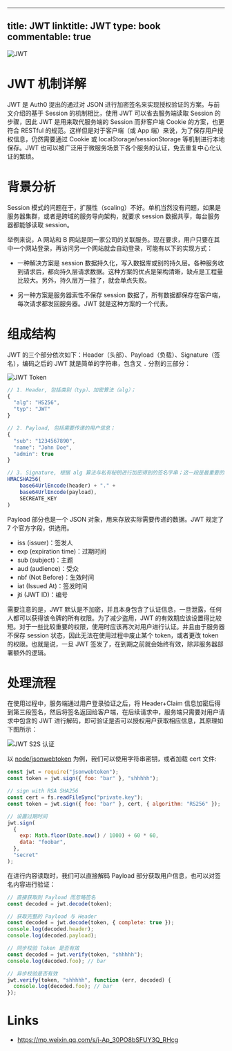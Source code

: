 
---
title: JWT
linktitle: JWT
type: book
commentable: true
---

![JWT](https://s2.ax1x.com/2020/01/06/lykdTf.png)

# JWT 机制详解

JWT 是 Auth0 提出的通过对 JSON 进行加密签名来实现授权验证的方案。与前文介绍的基于 Session 的机制相比，使用 JWT 可以省去服务端读取 Session 的步骤，因此 JWT 是用来取代服务端的 Session 而非客户端 Cookie 的方案，也更符合 RESTful 的规范。这样但是对于客户端（或 App 端）来说，为了保存用户授权信息，仍然需要通过 Cookie 或 localStorage/sessionStorage 等机制进行本地保存。JWT 也可以被广泛用于微服务场景下各个服务的认证，免去重复中心化认证的繁琐。

# 背景分析

Session 模式的问题在于，扩展性（scaling）不好。单机当然没有问题，如果是服务器集群，或者是跨域的服务导向架构，就要求 session 数据共享，每台服务器都能够读取 session。

举例来说，A 网站和 B 网站是同一家公司的关联服务。现在要求，用户只要在其中一个网站登录，再访问另一个网站就会自动登录，可能有以下的实现方式：

- 一种解决方案是 session 数据持久化，写入数据库或别的持久层。各种服务收到请求后，都向持久层请求数据。这种方案的优点是架构清晰，缺点是工程量比较大。另外，持久层万一挂了，就会单点失败。

- 另一种方案是服务器索性不保存 session 数据了，所有数据都保存在客户端，每次请求都发回服务器。JWT 就是这种方案的一个代表。

# 组成结构

JWT 的三个部分依次如下：Header（头部）、Payload（负载）、Signature（签名），编码之后的 JWT 就是简单的字符串，包含又 `.` 分割的三部分：

![JWT Token](https://s2.ax1x.com/2020/01/06/lyk3fe.png)

```js
// 1. Header, 包括类别（typ）、加密算法（alg）；
{
  "alg": "HS256",
  "typ": "JWT"
}

// 2. Payload, 包括需要传递的用户信息；
{
  "sub": "1234567890",
  "name": "John Doe",
  "admin": true
}

// 3. Signature, 根据 alg 算法与私有秘钥进行加密得到的签名字串；这一段是最重要的敏感信息，只能在服务端解密；
HMACSHA256(
    base64UrlEncode(header) + "." +
    base64UrlEncode(payload),
    SECREATE_KEY
)
```

Payload 部分也是一个 JSON 对象，用来存放实际需要传递的数据。JWT 规定了 7 个官方字段，供选用。

- iss (issuer)：签发人
- exp (expiration time)：过期时间
- sub (subject)：主题
- aud (audience)：受众
- nbf (Not Before)：生效时间
- iat (Issued At)：签发时间
- jti (JWT ID)：编号

需要注意的是，JWT 默认是不加密，并且本身包含了认证信息，一旦泄露，任何人都可以获得该令牌的所有权限。为了减少盗用，JWT 的有效期应该设置得比较短。对于一些比较重要的权限，使用时应该再次对用户进行认证。并且由于服务器不保存 session 状态，因此无法在使用过程中废止某个 token，或者更改 token 的权限。也就是说，一旦 JWT 签发了，在到期之前就会始终有效，除非服务器部署额外的逻辑。

# 处理流程

在使用过程中，服务端通过用户登录验证之后，将 Header+Claim 信息加密后得到第三段签名，然后将签名返回给客户端，在后续请求中，服务端只需要对用户请求中包含的 JWT 进行解码，即可验证是否可以授权用户获取相应信息，其原理如下图所示：

![JWT S2S 认证](https://s2.ax1x.com/2020/01/06/lykKw6.png)

以 [node/jsonwebtoken](https://github.com/auth0/node-jsonwebtoken) 为例，我们可以使用字符串密钥，或者加载 cert 文件:

```js
const jwt = require("jsonwebtoken");
const token = jwt.sign({ foo: "bar" }, "shhhhh");

// sign with RSA SHA256
const cert = fs.readFileSync("private.key");
const token = jwt.sign({ foo: "bar" }, cert, { algorithm: "RS256" });

// 设置过期时间
jwt.sign(
  {
    exp: Math.floor(Date.now() / 1000) + 60 * 60,
    data: "foobar",
  },
  "secret"
);
```

在进行内容读取时，我们可以直接解码 Payload 部分获取用户信息，也可以对签名内容进行验证：

```js
// 直接获取到 Payload 而忽略签名
const decoded = jwt.decode(token);

// 获取完整的 Payload 与 Header
const decoded = jwt.decode(token, { complete: true });
console.log(decoded.header);
console.log(decoded.payload);

// 同步校验 Token 是否有效
const decoded = jwt.verify(token, "shhhhh");
console.log(decoded.foo); // bar

// 异步校验是否有效
jwt.verify(token, "shhhhh", function (err, decoded) {
  console.log(decoded.foo); // bar
});
```

# Links

- https://mp.weixin.qq.com/s/j-Ap_30PO8bSFUY3Q_RHcg

    